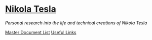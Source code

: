 # [Nikola Tesla](index.md)

*Personal research into the life and technical creations of Nikola Tesla*

[Master Document List](docs/docs.md)
[Useful Links](links.md)
